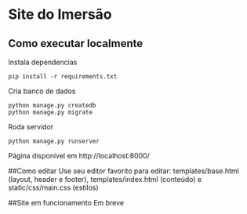 # Site do Imersão
## Como executar localmente
Instala dependencias
```
pip install -r requirements.txt
```
Cria banco de dados
```
python manage.py createdb
python manage.py migrate
```
Roda servidor
```
python manage.py runserver
```
Página disponível em http://localhost:8000/

##Como editar
Use seu editor favorito para editar: templates/base.html (layout, header e footer), templates/index.html (conteúdo) e static/css/main.css (estilos)

##Site em funcionamento
Em breve
